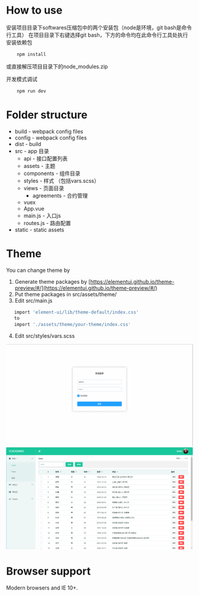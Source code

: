 # How to use
安装项目目录下softwares压缩包中的两个安装包（node是环境，git bash是命令行工具）
在项目目录下右键选择git bash，下方的命令均在此命令行工具处执行
安装依赖包
``` bash
	npm install
```
或直接解压项目目录下的node_modules.zip

开发模式调试
```bash
	npm run dev
```

# Folder structure
* build - webpack config files
* config - webpack config files
* dist - build
* src - app 目录
    * api - 接口配置列表
    * assets - 主题
    * components - 组件目录
    * styles - 样式 （包括vars.scss）
    * views - 页面目录
        * agreements - 合约管理
    * vuex
    * App.vue
    * main.js - 入口js
    * routes.js - 路由配置
* static - static assets

# Theme
You can change theme by 
1. Generate theme packages by [https://elementui.github.io/theme-preview/#/](https://elementui.github.io/theme-preview/#/)
2. Put theme packages in src/assets/theme/
3. Edit src/main.js 
``` bash
   import 'element-ui/lib/theme-default/index.css'
   to
   import './assets/theme/your-theme/index.css'
```
4. Edit src/styles/vars.scss

![theme-blue](https://raw.githubusercontent.com/taylorchen709/markdown-images/master/vueadmin/rec-demo.gif)
![theme-green](https://raw.githubusercontent.com/taylorchen709/markdown-images/master/vueadmin/theme-green.png)

# Browser support

Modern browsers and IE 10+.